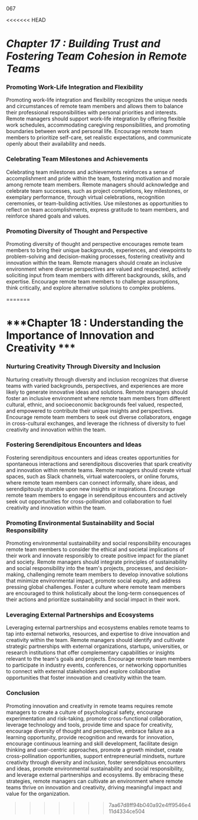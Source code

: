 067

<<<<<<< HEAD

# ***Chapter 17 : Building Trust and Fostering Team Cohesion in Remote Teams***


### **Promoting Work-Life Integration and Flexibility**

Promoting work-life integration and flexibility recognizes the unique needs and circumstances of remote team members and allows them to balance their professional responsibilities with personal priorities and interests. Remote managers should support work-life integration by offering flexible work schedules, accommodating caregiving responsibilities, and promoting boundaries between work and personal life. Encourage remote team members to prioritize self-care, set realistic expectations, and communicate openly about their availability and needs.

### **Celebrating Team Milestones and Achievements**

Celebrating team milestones and achievements reinforces a sense of accomplishment and pride within the team, fostering motivation and morale among remote team members. Remote managers should acknowledge and celebrate team successes, such as project completions, key milestones, or exemplary performance, through virtual celebrations, recognition ceremonies, or team-building activities. Use milestones as opportunities to reflect on team accomplishments, express gratitude to team members, and reinforce shared goals and values.

### **Promoting Diversity of Thought and Perspective**

Promoting diversity of thought and perspective encourages remote team members to bring their unique backgrounds, experiences, and viewpoints to problem-solving and decision-making processes, fostering creativity and innovation within the team. Remote managers should create an inclusive environment where diverse perspectives are valued and respected, actively soliciting input from team members with different backgrounds, skills, and expertise. Encourage remote team members to challenge assumptions, think critically, and explore alternative solutions to complex problems.

=======
# ***Chapter 18 : Understanding the Importance of Innovation and Creativity ***

### **Nurturing Creativity Through Diversity and Inclusion**

Nurturing creativity through diversity and inclusion recognizes that diverse teams with varied backgrounds, perspectives, and experiences are more likely to generate innovative ideas and solutions. Remote managers should foster an inclusive environment where remote team members from different cultural, ethnic, and socioeconomic backgrounds feel valued, respected, and empowered to contribute their unique insights and perspectives. Encourage remote team members to seek out diverse collaborators, engage in cross-cultural exchanges, and leverage the richness of diversity to fuel creativity and innovation within the team.

### **Fostering Serendipitous Encounters and Ideas**

Fostering serendipitous encounters and ideas creates opportunities for spontaneous interactions and serendipitous discoveries that spark creativity and innovation within remote teams. Remote managers should create virtual spaces, such as Slack channels, virtual watercoolers, or online forums, where remote team members can connect informally, share ideas, and serendipitously stumble upon new insights or inspirations. Encourage remote team members to engage in serendipitous encounters and actively seek out opportunities for cross-pollination and collaboration to fuel creativity and innovation within the team.

### **Promoting Environmental Sustainability and Social Responsibility**

Promoting environmental sustainability and social responsibility encourages remote team members to consider the ethical and societal implications of their work and innovate responsibly to create positive impact for the planet and society. Remote managers should integrate principles of sustainability and social responsibility into the team's projects, processes, and decision-making, challenging remote team members to develop innovative solutions that minimize environmental impact, promote social equity, and address pressing global challenges. Foster a culture where remote team members are encouraged to think holistically about the long-term consequences of their actions and prioritize sustainability and social impact in their work.

### **Leveraging External Partnerships and Ecosystems**

Leveraging external partnerships and ecosystems enables remote teams to tap into external networks, resources, and expertise to drive innovation and creativity within the team. Remote managers should identify and cultivate strategic partnerships with external organizations, startups, universities, or research institutions that offer complementary capabilities or insights relevant to the team's goals and projects. Encourage remote team members to participate in industry events, conferences, or networking opportunities to connect with external stakeholders and explore collaborative opportunities that foster innovation and creativity within the team.

### **Conclusion**

Promoting innovation and creativity in remote teams requires remote managers to create a culture of psychological safety, encourage experimentation and risk-taking, promote cross-functional collaboration, leverage technology and tools, provide time and space for creativity, encourage diversity of thought and perspective, embrace failure as a learning opportunity, provide recognition and rewards for innovation, encourage continuous learning and skill development, facilitate design thinking and user-centric approaches, promote a growth mindset, create cross-pollination opportunities, support entrepreneurial mindsets, nurture creativity through diversity and inclusion, foster serendipitous encounters and ideas, promote environmental sustainability and social responsibility, and leverage external partnerships and ecosystems. By embracing these strategies, remote managers can cultivate an environment where remote teams thrive on innovation and creativity, driving meaningful impact and value for the organization.
>>>>>>> 7aa67d8ff94b040a92e4ff9546e411d4334ce504
